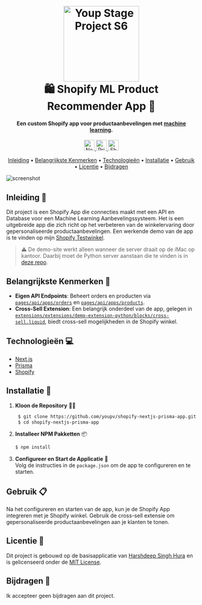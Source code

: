
<h1 align="center">
  <br>
  <a href="https://youpteststore1.myshopify.com"><img src="https://github.com/youpv/shopify-nextjs-prisma-app/blob/dee72f565eae546ebb59663cdf7356562ecc9c14/.github/assets/ProjectLogo.png?raw=true" alt="Youp Stage Project S6" width="200"></a>
  <br>
  🛍️ Shopify ML Product Recommender App 🧠
  <br>
</h1>

<h4 align="center">Een custom Shopify app voor productaanbevelingen met <a href="https://github.com/youpv/ML-Aanbevelingssysteem" target="_blank">machine learning</a>.</h4>

<p align="center">
  <a href="https://nextjs.org/">
    <img src="https://img.shields.io/badge/next%20js-000000?style=for-the-badge&logo=nextdotjs&logoColor=white" 
         alt="Next.js" height="28">
  </a>
  <a href="https://www.prisma.io/">
    <img src="https://img.shields.io/badge/Prisma-3982CE?style=for-the-badge&logo=Prisma&logoColor=white" 
         alt="Prisma ORM" height="28">
  </a>
  <a href="https://shopify.dev/docs/apps">
    <img src="https://img.shields.io/badge/shopify-8DB543?style=for-the-badge&logo=Shopify&logoColor=white" 
         alt="Shopify" height="28">
  </a>
</p>

<p align="center">
  <a href="#inleiding-🚀">Inleiding</a> •
  <a href="#belangrijkste-kenmerken-🌟">Belangrijkste Kenmerken</a> •
  <a href="#technologieën-💻">Technologieën</a> •
  <a href="#installatie-💾">Installatie</a> •
  <a href="#gebruik-📋">Gebruik</a> •
  <a href="#licentie-📜">Licentie</a> •
  <a href="#bijdragen-👥">Bijdragen</a>
</p>

![screenshot](https://github.com/youpv/shopify-nextjs-prisma-app/blob/dee72f565eae546ebb59663cdf7356562ecc9c14/.github/assets/shopify-app-preview.gif?raw=true)

## Inleiding 🚀
Dit project is een Shopify App die connecties maakt met een API en Database voor een Machine Learning Aanbevelingssysteem. Het is een uitgebreide app die zich richt op het verbeteren van de winkelervaring door gepersonaliseerde productaanbevelingen. Een werkende demo van de app is te vinden op mijn [Shopify Testwinkel](https://youpteststore1.myshopify.com).
> **⚠️** De demo-site werkt alleen wanneer de server draait op de iMac op kantoor. Daarbij moet de Python server aanstaan die te vinden is in [deze repo](https://github.com/youpv/ML-Aanbevelingssysteem).

## Belangrijkste Kenmerken 🌟
- **Eigen API Endpoints**: Beheert orders en producten via [`pages/api/apps/orders`](https://github.com/youpv/shopify-nextjs-prisma-app/tree/main/pages/api/apps/orders) en [`pages/api/apps/products`](https://github.com/youpv/shopify-nextjs-prisma-app/tree/main/pages/api/apps/products).
- **Cross-Sell Extension**: Een belangrijk onderdeel van de app, gelegen in [`extensions/extensions/demo-extension-python/blocks/cross-sell.liquid`](https://github.com/youpv/shopify-nextjs-prisma-app/blob/main/extensions/extensions/demo-extension-python/blocks/cross-sell.liquid), biedt cross-sell mogelijkheden in de Shopify winkel.

## Technologieën 💻
- [Next.js](https://nextjs.org/)
- [Prisma](https://www.prisma.io/)
- [Shopify](https://shopify.dev/docs/apps)

## Installatie 💾

1. **Kloon de Repository** 👨‍💻
   ```bash
    $ git clone https://github.com/youpv/shopify-nextjs-prisma-app.git
    $ cd shopify-nextjs-prisma-app
    ```

2. **Installeer NPM Pakketten** 📦
   ```bash
   $ npm install
   ```

3. **Configureer en Start de Applicatie** 🌟  
   Volg de instructies in de `package.json` om de app te configureren en te starten.

## Gebruik 📋
Na het configureren en starten van de app, kun je de Shopify App integreren met je Shopify winkel. Gebruik de cross-sell extensie om gepersonaliseerde productaanbevelingen aan je klanten te tonen.

## Licentie 📜
Dit project is gebouwd op de basisapplicatie van [Harshdeep Singh Hura](https://github.com/kinngh) en is gelicenseerd onder de [MIT License](LICENSE).

## Bijdragen 👥
Ik accepteer geen bijdragen aan dit project.